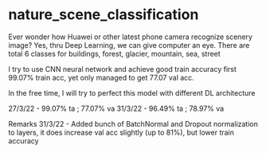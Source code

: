 # nature_scene_classification

Ever wonder how Huawei or other latest phone camera recognize scenery image? Yes, thru Deep Learning, we can give computer an eye. 
There are total 6 classes for buildings, forest, glacier, mountain, sea, street

I try to use CNN neural network and achieve good train accuracy first 99.07% train acc, yet only managed to get 77.07 val acc.

In the free time, I will try to perfect this model with different DL architecture

27/3/22 - 99.07% ta ; 77.07% va
31/3/22 - 96.49% ta ; 78.97% va


Remarks
31/3/22 - Added bunch of BatchNormal and Dropout normalization to layers, it does increase val acc slightly (up to 81%), but lower train accuracy
